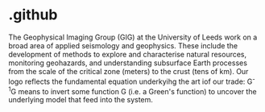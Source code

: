# .github
The Geophysical Imaging Group (GIG) at the University of Leeds work on a broad area of applied seismology and geophysics. These include the development of methods to explore and characterise natural resources, monitoring geohazards, and understanding subsurface Earth processes from the scale of the critical zone (meters) to the crust (tens of km). Our logo reflects the fundamental equation underkyihg the art iof our trade: G<sup>-1</sup>G means to invert some function G (i.e. a Green's function) to uncover the underlying model that feed into the system.
